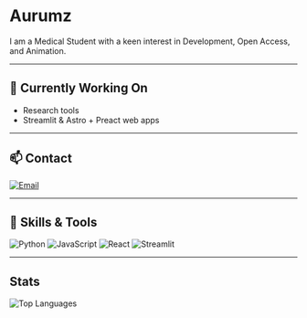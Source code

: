 # Aurumz

I am a Medical Student with a keen interest in Development, Open Access, and Animation.

---

## 🔭 Currently Working On
- Research tools  
- Streamlit & Astro + Preact web apps  

---

## 📫 Contact 
[![Email](https://img.shields.io/badge/Email-E0F7FA?style=flat-square&logo=gmail&logoColor=black)](mailto:pteroisvolitans12@gmail.com)

---

## 💫 Skills & Tools
![Python](https://img.shields.io/badge/Python-E0F7FA?style=flat-square&logo=python&logoColor=black)
![JavaScript](https://img.shields.io/badge/JavaScript-E0F7FA?style=flat-square&logo=javascript&logoColor=black)
![React](https://img.shields.io/badge/React-E0F7FA?style=flat-square&logo=react&logoColor=black)
![Streamlit](https://img.shields.io/badge/Streamlit-E0F7FA?style=flat-square&logo=streamlit&logoColor=black)

---

##  Stats

![Top Languages](https://github-readme-stats.vercel.app/api/top-langs/?username=aurumz-rgb&layout=compact&theme=dark)


